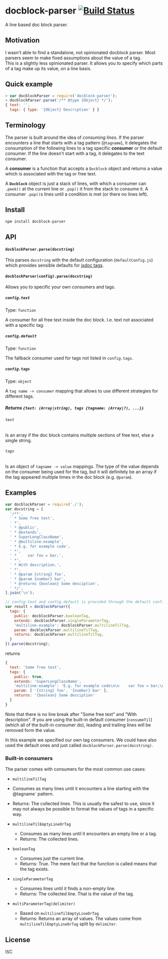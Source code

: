 # docblock-parser [![Build Status](https://travis-ci.org/fkling/docblock-parser.svg?branch=master)](https://travis-ci.org/fkling/docblock-parser)

A line based doc block parser.

## Motivation

I wasn't able to find a standalone, not opinionated docblock parser. Most
parsers seem to make fixed assumptions about the value of a tag.  
This is a slightly less opinionated parser. It allows you to specify which parts
of a tag make up its value, on a line basis.

## Quick example

```js
> var docblockParser = require('docblock-parser');
> docblockParser.parse('/** @type {Object} */');
{ text: '',
  tags: { type: '{Object} Description' } }
```

## Terminology

The parser is built around the idea of *consuming lines*. If the parser
encounters a line that starts with a tag pattern (`@tagname`), it delegates the
consumption of the following lines to a tag specific **consumer** or the default
consumer. If the line doesn't start with a tag, it delegates to the text
consumer.

A **consumer** is a function that accepts a `Docblock` object and returns a
value which is associated with the tag or free text.

A **`Docblock`** object is just a stack of lines, with which a consumer can
`.peek()` at the current line or `.pop()` it from the stack to consume it.
A consumer `.pop()`s lines until a condition is met (or there no lines left).

## Install

```sh
npm install docblock-parser
```
## API

#### `docblockParser.parse(docstring)`

This parses `docstring` with the default configuration (`defaultConfig.js`)
which provides sensible defaults for [jsdoc
tags](https://code.google.com/p/jsdoc-toolkit/wiki/TagReference).

#### `docblockParser(config).parse(docstring)`

Allows you to specific your own consumers and tags.

##### `config.text`

Type: `function`

A consumer for all free text inside the doc block. I.e. text not associated with
a specific tag.

##### `config.default`

Type: `function`

The fallback consumer used for tags not listed in `config.tags`.

##### `config.tags`

Type: `object`

A `tag name -> consumer` mapping that allows to use different strategies for
different tags.

##### Returns `{text: (Array|string), tags {tagname: (Array|?), ...}}`

###### `text` 

Is an array if the doc block contains multiple sections of free text, else a
single string.

###### `tags`

Is an object of `tagname -> value` mappings. The type of the value depends on
the consumer being used for the tag, but it will definitely be an array if the
tag appeared multiple times in the doc block (e.g. `@param`).

## Examples

```js
var docblockParser = require('./');
var docstring = [
  '/**',
  ' * Some free text',
  ' *',
  ' * @public',
  ' * @extends',
  ' * SuperLongClassName',
  ' * @multiline-example',
  ' * E.g. for example code',
  ' *',
  ' *     var foo = bar;',
  ' *',
  ' * With description.',
  ' *',
  ' * @param {string} foo',
  ' * @param {number} bar',
  ' * @returns {boolean} Some desciption',
  ' */',
].join('\n');

// config.text and config.default is provided through the default config
var result = docblockParser({
  tags: {
    public: docblockParser.booleanTag,
    extends: docblockParser.singleParameterTag,
    'multiline-example': docblockParser.multilineTilTag,
    param: docblockParser.multilineTilTag,
    returns: docblockParser.multilineTilTag,
  }
}).parse(docstring);
```

returns

```js
{
  text: 'Some free text',
  tags: {
    public: true,
    extends: 'SuperLongClassName',
    'multiline-example': 'E.g. for example code\n\n    var foo = bar;\n\nWith description.',
    param: [ '{string} foo', '{number} bar' ],
    returns: '{boolean} Some desciption'
  }
}
```

Note that there is no line break after "Some free text" and "With description".
If you are using the built-in default consumer (`consumeTil`)(which all of the
built-in consumer do), leading and trailing lines will be removed form the
value.

In this example we specified our own tag consumers. We could have also used the
default ones and just called `docblockParser.parse(docstring)`.

### Built-in consumers

The parser comes with consumers for the most common use cases:

- `multilineTilTag`
 - Consumes as many lines until it encounters a line starting with the 
   @tagname` pattern.
 - Returns: The collected lines. This is usually the safest to use, since it
   may not always be possible to format the values of tags in a specific way.

- `multilineTilEmptyLineOrTag`
  - Consumes as many lines until it encounters an empty line or a tag.
  - Returns: The collected lines.

- `booleanTag`
  - Consumes just the current line.
  - Returns: True. The mere fact that the function is called means that the tag
    exists.

- `singleParameterTag`
  - Consumes lines until it finds a non-empty line.
  - Returns: The collected line. That is the value of the tag.

- `multiParameterTag(delimiter)`
  - Based on `multilineTilEmptyLineOrTag`
  - Returns: Returns an array of values. The values come from
    `multilineTilEmptyLineOrTag` split by `delimiter`.

## License

ISC
